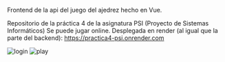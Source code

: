 Frontend de la api del juego del ajedrez hecho en Vue.  

Repositorio de la práctica 4 de la asignatura PSI (Proyecto de Sistemas Informáticos)
Se puede jugar online. 
Desplegada en render (al igual que la parte del backend): https://practica4-psi.onrender.com

![login](https://practica4-psi.onrender.com/log-in)
![play](https://practica4-psi.onrender.com/play)
